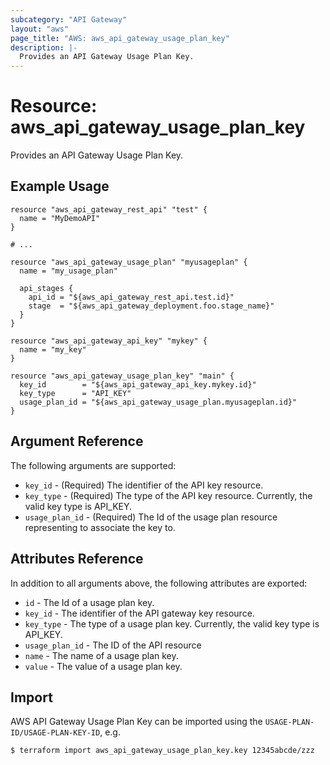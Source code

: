 ```yaml
---
subcategory: "API Gateway"
layout: "aws"
page_title: "AWS: aws_api_gateway_usage_plan_key"
description: |-
  Provides an API Gateway Usage Plan Key.
---
```


# Resource: aws_api_gateway_usage_plan_key

Provides an API Gateway Usage Plan Key.

## Example Usage

```hcl
resource "aws_api_gateway_rest_api" "test" {
  name = "MyDemoAPI"
}

# ...

resource "aws_api_gateway_usage_plan" "myusageplan" {
  name = "my_usage_plan"

  api_stages {
    api_id = "${aws_api_gateway_rest_api.test.id}"
    stage  = "${aws_api_gateway_deployment.foo.stage_name}"
  }
}

resource "aws_api_gateway_api_key" "mykey" {
  name = "my_key"
}

resource "aws_api_gateway_usage_plan_key" "main" {
  key_id        = "${aws_api_gateway_api_key.mykey.id}"
  key_type      = "API_KEY"
  usage_plan_id = "${aws_api_gateway_usage_plan.myusageplan.id}"
}
```

## Argument Reference

The following arguments are supported:

* `key_id` - (Required) The identifier of the API key resource.
* `key_type` - (Required) The type of the API key resource. Currently, the valid key type is API_KEY.
* `usage_plan_id` - (Required) The Id of the usage plan resource representing to associate the key to.

## Attributes Reference

In addition to all arguments above, the following attributes are exported:

* `id` - The Id of a usage plan key.
* `key_id` - The identifier of the API gateway key resource.
* `key_type` - The type of a usage plan key. Currently, the valid key type is API_KEY.
* `usage_plan_id` - The ID of the API resource
* `name` - The name of a usage plan key.
* `value` - The value of a usage plan key.

## Import

AWS API Gateway Usage Plan Key can be imported using the `USAGE-PLAN-ID/USAGE-PLAN-KEY-ID`, e.g.

```sh
$ terraform import aws_api_gateway_usage_plan_key.key 12345abcde/zzz
```